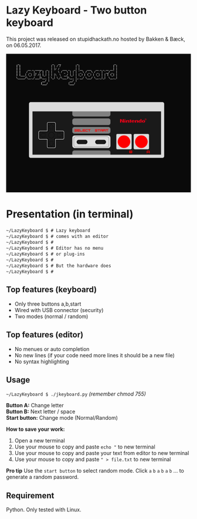 # Lazy Keyboard - Two button keyboard

This project was released on stupidhackath.no hosted by Bakken & Bæck, on 06.05.2017.


![Product image](/lazykeyboard.png "Lazy keyboard")

# Presentation (in terminal)

```
~/LazyKeyboard $ # Lazy keyboard
~/LazyKeyboard $ # comes with an editor
~/LazyKeyboard $ #
~/LazyKeyboard $ # Editor has no menu
~/LazyKeyboard $ # or plug-ins
~/LazyKeyboard $ #
~/LazyKeyboard $ # But the hardware does
~/LazyKeyboard $ #
```

## Top features (keyboard)
- Only three buttons a,b,start
- Wired with USB connector (security)
- Two modes (normal / random)

## Top features (editor)

- No menues or auto completion
- No new lines (if your code need more lines it should be a new file)
- No syntax highlighting

## Usage

`~/LazyKeyboard $ ./jkeyboard.py`  *(remember chmod 755)*

**Button A:** Change letter  
**Button B:** Next letter / space  
**Start button:** Change mode (Normal/Random)  

**How to save your work:**
1) Open a new terminal  
2) Use your mouse to copy and paste `echo "` to new terminal  
3) Use your mouse to copy and paste your text from editor to new terminal  
4) Use your mouse to copy and paste `" > file.txt` to new terminal  

**Pro tip**
Use the `start button` to select random mode. Click `a` `b` `a` `b` `a` `b` ... to generate a random password.

## Requirement

Python. Only tested with Linux.



